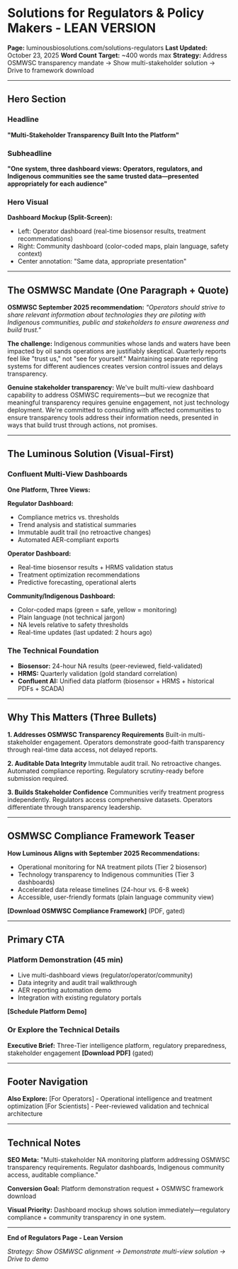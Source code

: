# Solutions for Regulators & Policy Makers - LEAN VERSION

**Page:** luminousbiosolutions.com/solutions-regulators
**Last Updated:** October 23, 2025
**Word Count Target:** ~400 words max
**Strategy:** Address OSMWSC transparency mandate → Show multi-stakeholder solution → Drive to framework download

---

## Hero Section

### Headline
**"Multi-Stakeholder Transparency Built Into the Platform"**

### Subheadline
**"One system, three dashboard views: Operators, regulators, and Indigenous communities see the same trusted data—presented appropriately for each audience"**

### Hero Visual
**Dashboard Mockup (Split-Screen):**
- Left: Operator dashboard (real-time biosensor results, treatment recommendations)
- Right: Community dashboard (color-coded maps, plain language, safety context)
- Center annotation: "Same data, appropriate presentation"

---

## The OSMWSC Mandate (One Paragraph + Quote)

**OSMWSC September 2025 recommendation:**
*"Operators should strive to share relevant information about technologies they are piloting with Indigenous communities, public and stakeholders to ensure awareness and build trust."*

**The challenge:** Indigenous communities whose lands and waters have been impacted by oil sands operations are justifiably skeptical. Quarterly reports feel like "trust us," not "see for yourself." Maintaining separate reporting systems for different audiences creates version control issues and delays transparency.

**Genuine stakeholder transparency:** We've built multi-view dashboard capability to address OSMWSC requirements—but we recognize that meaningful transparency requires genuine engagement, not just technology deployment. We're committed to consulting with affected communities to ensure transparency tools address their information needs, presented in ways that build trust through actions, not promises.

---

## The Luminous Solution (Visual-First)

### Confluent Multi-View Dashboards

**One Platform, Three Views:**

**Regulator Dashboard:**
- Compliance metrics vs. thresholds
- Trend analysis and statistical summaries
- Immutable audit trail (no retroactive changes)
- Automated AER-compliant exports

**Operator Dashboard:**
- Real-time biosensor results + HRMS validation status
- Treatment optimization recommendations
- Predictive forecasting, operational alerts

**Community/Indigenous Dashboard:**
- Color-coded maps (green = safe, yellow = monitoring)
- Plain language (not technical jargon)
- NA levels relative to safety thresholds
- Real-time updates (last updated: 2 hours ago)

### The Technical Foundation
- **Biosensor:** 24-hour NA results (peer-reviewed, field-validated)
- **HRMS:** Quarterly validation (gold standard correlation)
- **Confluent AI:** Unified data platform (biosensor + HRMS + historical PDFs + SCADA)

---

## Why This Matters (Three Bullets)

**1. Addresses OSMWSC Transparency Requirements**
Built-in multi-stakeholder engagement. Operators demonstrate good-faith transparency through real-time data access, not delayed reports.

**2. Auditable Data Integrity**
Immutable audit trail. No retroactive changes. Automated compliance reporting. Regulatory scrutiny-ready before submission required.

**3. Builds Stakeholder Confidence**
Communities verify treatment progress independently. Regulators access comprehensive datasets. Operators differentiate through transparency leadership.

---

## OSMWSC Compliance Framework Teaser

**How Luminous Aligns with September 2025 Recommendations:**
- Operational monitoring for NA treatment pilots (Tier 2 biosensor)
- Technology transparency to Indigenous communities (Tier 3 dashboards)
- Accelerated data release timelines (24-hour vs. 6-8 week)
- Accessible, user-friendly formats (plain language community view)

**[Download OSMWSC Compliance Framework]** (PDF, gated)

---

## Primary CTA

### Platform Demonstration (45 min)
- Live multi-dashboard views (regulator/operator/community)
- Data integrity and audit trail walkthrough
- AER reporting automation demo
- Integration with existing regulatory portals

**[Schedule Platform Demo]**

### Or Explore the Technical Details
**Executive Brief:** Three-Tier intelligence platform, regulatory preparedness, stakeholder engagement
**[Download PDF]** (gated)

---

## Footer Navigation
**Also Explore:**
[For Operators] - Operational intelligence and treatment optimization
[For Scientists] - Peer-reviewed validation and technical architecture

---

## Technical Notes

**SEO Meta:**
"Multi-stakeholder NA monitoring platform addressing OSMWSC transparency requirements. Regulator dashboards, Indigenous community access, auditable compliance."

**Conversion Goal:**
Platform demonstration request + OSMWSC framework download

**Visual Priority:**
Dashboard mockup shows solution immediately—regulatory compliance + community transparency in one system.

---

**End of Regulators Page - Lean Version**

*Strategy: Show OSMWSC alignment → Demonstrate multi-view solution → Drive to demo*
